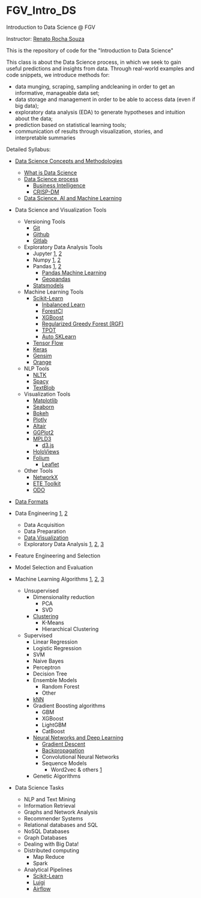 # FGV_Intro_DS
Introduction to Data Science @ FGV

Instructor: [Renato Rocha Souza](http://emap.fgv.br/corpo-docente/renato-rocha-souza)

This is the repository of code for the "Introduction to Data Science"

This class is about the Data Science process, in which we seek to gain useful predictions and insights from data. 
Through real-world examples and code snippets, we introduce methods for:

+ data munging, scraping, sampling andcleaning in order to get an informative, manageable data set;
+ data storage and management in order to be able to access data (even if big data);
+ exploratory data analysis (EDA) to generate hypotheses and intuition about the data;
+ prediction based on statistical learning tools;
+ communication of results through visualization, stories, and interpretable summaries

Detailed Syllabus:

+ [Data Science Concepts and Methodologies](https://docs.google.com/presentation/d/1ysQroWAcUJBizt00v7q-Ss1lalJlojZBlRInLQTDJV8/edit?usp=sharing)
  + [What is Data Science](http://proquest.safaribooksonline.com/book/databases/9781449363871)
  + [Data Science process](https://www.amazon.com/Applied-Predictive-Analytics-Principles-Professional/dp/1118727967)
    + [Business Intelligence](https://en.wikipedia.org/wiki/Business_intelligence)
    + [CRISP-DM](https://en.wikipedia.org/wiki/Cross-industry_standard_process_for_data_mining)
  + [Data Science, AI and Machine Learning](https://www.datasciencecentral.com/profiles/blogs/difference-between-machine-learning-data-science-ai-deep-learning)
+ Data Science and Visualization Tools
  + Versioning Tools
    + [Git](https://git-scm.com/book/en/v2)
    + [Github](https://guides.github.com/)
    + [Gitlab](https://about.gitlab.com/)
  + Exploratory Data Analysis Tools
    + Jupyter [1](http://jupyter.org/), [2](https://github.com/jupyterlab/jupyterlab)
    + Numpy [1](https://docs.scipy.org/doc/numpy-dev/user/quickstart.html), [2](https://www.datacamp.com/community/tutorials/python-numpy-tutorial)
    + Pandas [1](http://proquest.safaribooksonline.com/9781449323592), [2](http://pandas.pydata.org/pandas-docs/stable/)
      + [Pandas Machine Learning](http://pandas-ml.readthedocs.io/en/stable/)
      + [Geopandas](http://geopandas.org/)
    + [Statsmodels](http://www.statsmodels.org/stable/index.html)
  + Machine Learning Tools
    + [Scikit-Learn](http://scikit-learn.org/stable/)
        + [Inbalanced Learn](http://contrib.scikit-learn.org/imbalanced-learn/stable/#)
        + [ForestCI](https://github.com/scikit-learn-contrib/forest-confidence-interval)
        + [XGBoost](https://github.com/dmlc/xgboost)
        + [Regularized Greedy Forest (RGF)](https://github.com/fukatani/rgf_python)
        + [TPOT](https://github.com/EpistasisLab/tpot)
        + [Auto SKLearn](https://github.com/automl/auto-sklearn)
    + [Tensor Flow](https://www.tensorflow.org/)
    + [Keras](https://keras.io/)
    + [Gensim](https://radimrehurek.com/gensim/)  
    + [Orange](https://orange.biolab.si/)
  + NLP Tools
    + [NLTK](https://www.nltk.org/)
    + [Spacy](https://spacy.io/)
    + [TextBlob](http://textblob.readthedocs.io/en/dev/)  
  + Visualization Tools
    + [Matplotlib](https://matplotlib.org/)
    + [Seaborn](https://seaborn.pydata.org/)
    + [Bokeh](https://bokeh.pydata.org/en/latest/)
    + [Plotly](https://plot.ly/)
    + [Altair](https://altair-viz.github.io/)
    + [GGPlot2](http://ggplot.yhathq.com/)
    + [MPLD3](http://mpld3.github.io/)
      + [d3.js](https://d3js.org/)
    + [HoloViews](http://holoviews.org/)
    + [Folium](http://python-visualization.github.io/folium/)
      + [Leaflet](http://leafletjs.com/)
  + Other Tools   
    + [NetworkX](https://networkx.github.io/)
    + [ETE Toolkit](http://etetoolkit.org/)
    + [ODO](https://odo.readthedocs.io/en/latest/)

+ [Data Formats](https://en.wikipedia.org/wiki/Comparison_of_data_serialization_formats)
+ Data Engineering [1](https://medium.freecodecamp.org/the-rise-of-the-data-engineer-91be18f1e603), [2](https://medium.com/@rchang/a-beginners-guide-to-data-engineering-part-i-4227c5c457d7)
    + Data Acquisition
    + Data Preparation
    + [Data Visualization](https://towardsdatascience.com/5-quick-and-easy-data-visualizations-in-python-with-code-a2284bae952f)
    + Exploratory Data Analysis [1](http://greenteapress.com/thinkstats2/html/index.html), [2](http://people.duke.edu/~ccc14/sta-663-2017/#), [3](oreilly.com/catalog/9780596802363/)
+ Feature Engineering and Selection
+ Model Selection and Evaluation
+ Machine Learning Algorithms [1](http://cdn.intechopen.com/pdfs-wm/10694.pdf), [2](https://machinelearningmastery.com/a-tour-of-machine-learning-algorithms/), [3](https://www.analyticsvidhya.com/blog/2017/09/common-machine-learning-algorithms/)
  + Unsupervised
    + Dimensionality reduction
      + PCA
      + SVD
    + [Clustering](https://dataaspirant.com/2016/09/24/classification-clustering-alogrithms/)
      + K-Means
      + Hierarchical Clustering
  + Supervised
    + Linear Regression
    + Logistic Regression
    + SVM
    + Naive Bayes
    + Perceptron
    + Decision Tree
    + Ensemble Models
      + Random Forest
      + Other 
    + [kNN](http://stackabuse.com/k-nearest-neighbors-algorithm-in-python-and-scikit-learn/)
    + Gradient Boosting algorithms
      + GBM
      + XGBoost
      + LightGBM
      + CatBoost
    + [Neural Networks and Deep Learning](https://www.youtube.com/watch?v=aircAruvnKk&t=0s&index=1&list=PLZHQObOWTQDNU6R1_67000Dx_ZCJB-3pi)
      + [Gradient Descent](https://www.youtube.com/watch?v=IHZwWFHWa-w&t=0s&index=2&list=PLZHQObOWTQDNU6R1_67000Dx_ZCJB-3pi)
      + [Backpropagation](https://www.youtube.com/watch?v=Ilg3gGewQ5U&t=0s&index=3&list=PLZHQObOWTQDNU6R1_67000Dx_ZCJB-3pi)
      + Convolutional Neural Networks
      + Sequence Models
        + Word2vec & others [1](http://www.nilc.icmc.usp.br/nilc/index.php/repositorio-de-word-embeddings-do-nilc)
    + Genetic Algorithms

+ Data Science Tasks
  + NLP and Text Mining
  + Information Retrieval
  + Graphs and Network Analysis
  + Recommender Systems
  + Relational databases and SQL
  + NoSQL Databases
  + Graph Databases
  + Dealing with Big Data!
  + Distributed computing
    + Map Reduce
    + Spark
  + Analytical Pipelines
    + [Scikit-Learn](http://scikit-learn.org/stable/modules/generated/sklearn.pipeline.Pipeline.html)
    + [Luigi](https://github.com/spotify/luigi)
    + [Airflow](https://airflow.apache.org/)
